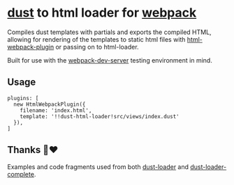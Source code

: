 # [dust](https://github.com/linkedin/dustjs) to html loader for [webpack](http://webpack.github.io/)

Compiles dust templates with partials and exports the compiled HTML, allowing for rendering of the templates to static html files with [html-webpack-plugin](https://github.com/jantimon/html-webpack-plugin) or passing on to html-loader.

Built for use with the [webpack-dev-server](https://github.com/webpack/webpack-dev-server) testing environment in mind.

## Usage
```
plugins: [
  new HtmlWebpackPlugin({
    filename: 'index.html',
    template: '!!dust-html-loader!src/views/index.dust'
  }),
]
```


## Thanks 🙏♥️

Examples and code fragments used from both [dust-loader](https://github.com/avaly/dust-loader) and [dust-loader-complete](https://github.com/wombatsecurity/dust-loader-complete).
